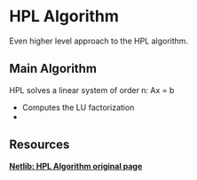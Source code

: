 # HPL Algorithm

Even higher level approach to the HPL algorithm.

## Main Algorithm

HPL solves a linear system of order n: Ax = b

* Computes the LU factorization
* 

## Resources

**[Netlib: HPL Algorithm original page](https://netlib.org/benchmark/hpl/algorithm.html)**
